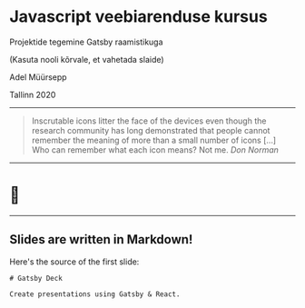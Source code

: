 # Javascript veebiarenduse kursus

Projektide tegemine Gatsby raamistikuga

(Kasuta nooli kõrvale, et vahetada slaide)

Adel Müürsepp

Tallinn 2020

---

> Inscrutable icons litter the face of the devices even though the research
> community has long demonstrated that people cannot remember the meaning of
> more than a small number of icons […] Who can remember what each icon
> means? Not me.
> <cite>Don Norman</cite>

---

# 🤫

---

## Slides are written in Markdown!

Here's the source of the first slide:

    # Gatsby Deck

    Create presentations using Gatsby & React.
